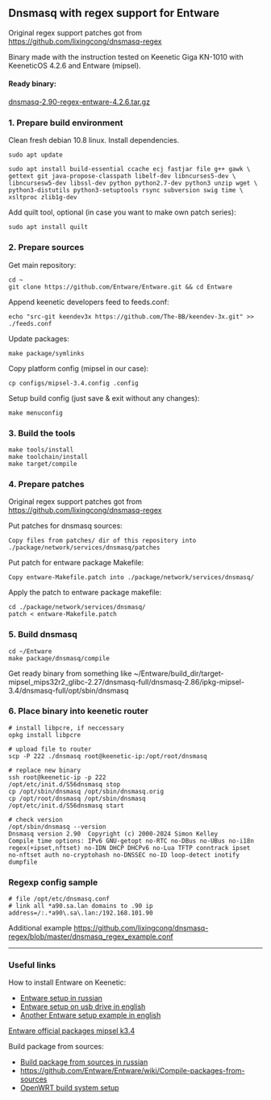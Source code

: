 ## Dnsmasq with regex support for Entware

Original regex support patches got from https://github.com/lixingcong/dnsmasq-regex

Binary made with the instruction tested on Keenetic Giga KN-1010 with KeeneticOS 4.2.6 and Entware (mipsel).


#### Ready binary:
[dnsmasq-2.90-regex-entware-4.2.6.tar.gz](https://github.com/thinkawitch/dnsmasq-regex-entware/releases/download/v2.90/dnsmasq-2.90-regex-entware-4.2.6.tar.gz)

### 1. Prepare build environment

Clean fresh debian 10.8 linux. Install dependencies.

```shell
sudo apt update

sudo apt install build-essential ccache ecj fastjar file g++ gawk \
gettext git java-propose-classpath libelf-dev libncurses5-dev \
libncursesw5-dev libssl-dev python python2.7-dev python3 unzip wget \
python3-distutils python3-setuptools rsync subversion swig time \
xsltproc zlib1g-dev 
```

Add quilt tool, optional (in case you want to make own patch series):
```shell
sudo apt install quilt
```

### 2. Prepare sources

Get main repository:
```shell
cd ~
git clone https://github.com/Entware/Entware.git && cd Entware
```

Append keenetic developers feed to feeds.conf:
```shell
echo "src-git keendev3x https://github.com/The-BB/keendev-3x.git" >> ./feeds.conf
```

Update packages:
```shell
make package/symlinks
```

Copy platform config (mipsel in our case):
```shell
cp configs/mipsel-3.4.config .config
```

Setup build config (just save & exit without any changes):
```shell
make menuconfig
```

### 3. Build the tools

```shell
make tools/install
make toolchain/install
make target/compile
```

### 4. Prepare patches

Original regex support patches got from https://github.com/lixingcong/dnsmasq-regex

Put patches for dnsmasq sources:

```
Copy files from patches/ dir of this repository into ./package/network/services/dnsmasq/patches
```

Put patch for entware package Makefile:

```
Copy entware-Makefile.patch into ./package/network/services/dnsmasq/
```

Apply the patch to entware package makefile:

```shell
cd ./package/network/services/dnsmasq/
patch < entware-Makefile.patch
```

### 5. Build dnsmasq

```shell
cd ~/Entware
make package/dnsmasq/compile
```

Get ready binary from something like ~/Entware/build_dir/target-mipsel_mips32r2_glibc-2.27/dnsmasq-full/dnsmasq-2.86/ipkg-mipsel-3.4/dnsmasq-full/opt/sbin/dnsmasq

### 6. Place binary into keenetic router

```
# install libpcre, if neccessary
opkg install libpcre

# upload file to router
scp -P 222 ./dnsmasq root@keenetic-ip:/opt/root/dnsmasq

# replace new binary
ssh root@keenetic-ip -p 222
/opt/etc/init.d/S56dnsmasq stop
cp /opt/sbin/dnsmasq /opt/sbin/dnsmasq.orig
cp /opt/root/dnsmasq /opt/sbin/dnsmasq
/opt/etc/init.d/S56dnsmasq start

# check version
/opt/sbin/dnsmasq --version
Dnsmasq version 2.90  Copyright (c) 2000-2024 Simon Kelley
Compile time options: IPv6 GNU-getopt no-RTC no-DBus no-UBus no-i18n regex(+ipset,nftset) no-IDN DHCP DHCPv6 no-Lua TFTP conntrack ipset no-nftset auth no-cryptohash no-DNSSEC no-ID loop-detect inotify dumpfile
```

### Regexp config sample

```
# file /opt/etc/dnsmasq.conf
# link all *a90.sa.lan domains to .90 ip
address=/:.*a90\.sa\.lan:/192.168.101.90
```

Additional example https://github.com/lixingcong/dnsmasq-regex/blob/master/dnsmasq_regex_example.conf

---
### Useful links

How to install Entware on Keenetic:
- [Entware setup in russian](https://forum.keenetic.net/topic/4299-entware/)
- [Entware setup on usb drive in english](https://help.keenetic.com/hc/en-us/articles/360021214160-Installing-the-Entware-repository-package-system-on-a-USB-drive)
- [Another Entware setup example in english](https://help.keenetic.com/hc/en-us/articles/360000264829-Installation-and-configuration-of-the-rTorrent-OPKG-package)

[Entware official packages mipsel k3.4](https://bin.entware.net/mipselsf-k3.4/Packages.html)

Build package from sources:
- [Build package from sources in russian](https://forum.keenetic.net/topic/1288-%D1%81%D0%B0%D0%BC%D0%BE%D1%81%D1%82%D0%BE%D1%8F%D1%82%D0%B5%D0%BB%D1%8C%D0%BD%D0%B0%D1%8F-%D1%81%D0%B1%D0%BE%D1%80%D0%BA%D0%B0-%D0%BF%D0%B0%D0%BA%D0%B5%D1%82%D0%BE%D0%B2/)
- https://github.com/Entware/Entware/wiki/Compile-packages-from-sources
- [OpenWRT build system setup](https://openwrt.org/docs/guide-developer/build-system/install-buildsystem)

